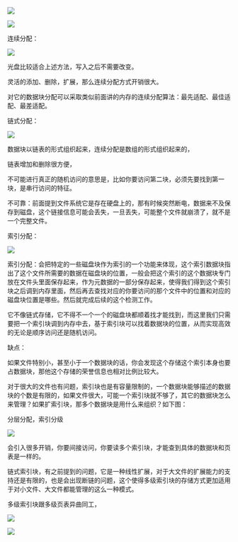 ![](https://gitee.com/hxc8/images8/raw/master/img/202407191117507.jpg)

![](https://gitee.com/hxc8/images8/raw/master/img/202407191117006.jpg)

连续分配：

![](https://gitee.com/hxc8/images8/raw/master/img/202407191117601.jpg)

光盘比较适合上述方法，写入之后不需要改变。

灵活的添加、删除，扩展，那么连续分配方式开销很大。

对它的数据块分配可以采取类似前面讲的内存的连续分配算法：最先适配、最佳适配、最差适配。

 链式分配：

![](https://gitee.com/hxc8/images8/raw/master/img/202407191118289.jpg)

数据块以链表的形式组织起来，连续分配是数组的形式组织起来的，

链表增加和删除很方便，

不可能进行真正的随机访问的意思是，比如你要访问第二块，必须先要找到第一块，是串行访问的特征。

不可靠：前面提到文件系统它是存在硬盘上的，那有时候突然断电，数据来不及保存到磁盘，这个链接信息可能会丢失，一旦丢失，可能整个文件就崩溃了，就不是一个完整文件。

索引分配：

![](https://gitee.com/hxc8/images8/raw/master/img/202407191118294.jpg)

索引分配：会把特定的一些磁盘块作为索引的一个功能来体现，这个索引数据块指出了这个文件所需要的数据在磁盘块的位置，一般会把这个索引的这个数据块专门放在文件头里面保存起来，作为元数据的一部分保存起来，使得我们得到这个索引块之后调到内存里面，然后再去查找对应的你要访问的那个文件中的位置和对应的磁盘块位置是哪些。然后就完成后续的这个检测工作。

它不像链式存储，它不得不一个一个的磁盘块都顺着找才能找到，而这里我们只需要把一个索引块调到内存中去，基于索引块可以找着数据块的位置，从而实现高效的无论是顺序访问还是随机访问。

缺点：

如果文件特别小，甚至小于一个数据块的话，你会发现这个存储这个索引本身也要占数据块，那他这个存储的荣誉信息也相对比例比较大。

对于很大的文件也有问题，索引块也是有容量限制的，一个数据块能够描述的数据块的个数是有限的，如果文件很大，可能一个索引块就不够了，其它的数据块怎么来管理？如果扩索引块，那多个数据块是用什么来组织？如下图：

分层分配，索引分级

![](https://gitee.com/hxc8/images8/raw/master/img/202407191118324.jpg)

会引入很多开销，你要间接访问，你要读多个索引块，才能查到具体的数据块和页表是一样的。

链式索引块，有之前提到的问题，它是一种线性扩展，对于大文件的扩展能力的支持还是有限的，也是会出现断链的问题，这个使得多级索引块的存储方式更加适用于对小文件、大文件都能管理的这么一种模式。

多级索引块跟多级页表异曲同工，

![](https://gitee.com/hxc8/images8/raw/master/img/202407191118408.jpg)

![](https://gitee.com/hxc8/images8/raw/master/img/202407191118328.jpg)